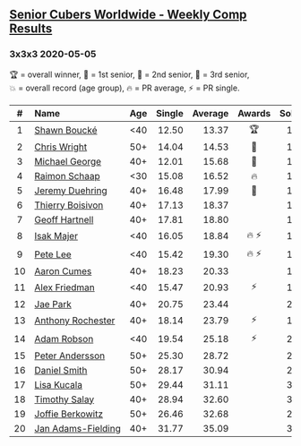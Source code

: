 <style>table {white-space: nowrap;}</style>
<link rel="stylesheet" type="text/css" href="/scw-comp/css/flags.css" />

## [Senior Cubers Worldwide - Weekly Comp Results](/scw-comp/results/)
### 3x3x3 2020-05-05

<span style="white-space: nowrap;">🏆 = overall winner</span>, <span style="white-space: nowrap;">🥇 = 1st senior</span>, <span style="white-space: nowrap;">🥈 = 2nd senior</span>, <span style="white-space: nowrap;">🥉 = 3rd senior</span>, <span style="white-space: nowrap;">💥 = overall record (age group)</span>, <span style="white-space: nowrap;">🔥 = PR average</span>, <span style="white-space: nowrap;">⚡ = PR single</span>.

| # | Name | Age | Single | Average | Awards | Solve 1 | Solve 2 | Solve 3 | Solve 4 | Solve 5 | Video |
| :--: | :-- | :--: | --: | --: | :--: | --: | --: | --: | --: | --: | :-- |
| 1 | [Shawn Boucké](../../persons/shawn_boucke/333.md) | <40 | 12.50 | 13.37 | 🏆 | 12.50 | 13.98 | 15.86 | 13.22 | 12.92 | [Desktop](https://www.facebook.com/events/3313106775587396/permalink/3314269408804466) / [Mobile](https://m.facebook.com/events/3313106775587396?view=permalink&id=3314269408804466) |
| 2 | [Chris Wright](../../persons/chris_wright/333.md) | 50+ | 14.04 | 14.53 | 🥇 | 14.87 | 14.53 | 14.18 | 14.04 | 15.04 | [Desktop](https://www.facebook.com/events/3313106775587396/permalink/3313461472218593) / [Mobile](https://m.facebook.com/events/3313106775587396?view=permalink&id=3313461472218593) |
| 3 | [Michael George](../../persons/michael_george/333.md) | 40+ | 12.01 | 15.68 | 🥈 | 15.26 | 12.01 | 15.79 | 16.00 | 30.24 | [Desktop](https://www.facebook.com/events/3313106775587396/permalink/3315209538710453) / [Mobile](https://m.facebook.com/events/3313106775587396?view=permalink&id=3315209538710453) |
| 4 | [Raimon Schaap](../../persons/raimon_schaap/333.md) | <30 | 15.08 | 16.52 | 🔥 | 17.59 | 18.11 | 15.92 | 16.05 | 15.08 | [Desktop](https://www.facebook.com/events/3313106775587396/permalink/3313138838917523) / [Mobile](https://m.facebook.com/events/3313106775587396?view=permalink&id=3313138838917523) |
| 5 | [Jeremy Duehring](../../persons/jeremy_duehring/333.md) | 40+ | 16.48 | 17.99 | 🥉 | 17.72 | 17.73 | 16.48 | 18.51 | 19.23 | [Desktop](https://www.facebook.com/events/3313106775587396/permalink/3318857528345654) / [Mobile](https://m.facebook.com/events/3313106775587396?view=permalink&id=3318857528345654) |
| 6 | [Thierry Boisivon](../../persons/thierry_boisivon/333.md) | 40+ | 17.13 | 18.37 |  | 17.13 | 17.75 | 18.97 | 18.38 | 19.11 | [Desktop](https://www.facebook.com/events/3313106775587396/permalink/3314504215447652) / [Mobile](https://m.facebook.com/events/3313106775587396?view=permalink&id=3314504215447652) |
| 7 | [Geoff Hartnell](../../persons/geoff_hartnell/333.md) | 40+ | 17.81 | 18.80 |  | 17.81 | 22.44 | 18.42 | 19.19 | 18.78 | [Desktop](https://www.facebook.com/events/3313106775587396/permalink/3317302788501128) / [Mobile](https://m.facebook.com/events/3313106775587396?view=permalink&id=3317302788501128) |
| 8 | [Isak Majer](../../persons/isak_majer/333.md) | <40 | 16.05 | 18.84 | 🔥 ⚡ | 19.93 | 16.05 | 16.06 | 20.52 | 20.52 | [Desktop](https://www.facebook.com/events/3313106775587396/permalink/3313416688889738) / [Mobile](https://m.facebook.com/events/3313106775587396?view=permalink&id=3313416688889738) |
| 9 | [Pete Lee](../../persons/pete_lee/333.md) | <40 | 15.42 | 19.30 | 🔥 ⚡ | 17.59 | 15.42 | 22.71 | 21.28 | 19.03 | [Desktop](https://www.facebook.com/events/3313106775587396/permalink/3316053878626019) / [Mobile](https://m.facebook.com/events/3313106775587396?view=permalink&id=3316053878626019) |
| 10 | [Aaron Cumes](../../persons/aaron_cumes/333.md) | 40+ | 18.23 | 20.33 |  | 18.96 | 18.23 | 21.26 | 23.88 | 20.77 | [Desktop](https://www.facebook.com/events/3313106775587396/permalink/3313358892228851) / [Mobile](https://m.facebook.com/events/3313106775587396?view=permalink&id=3313358892228851) |
| 11 | [Alex Friedman](../../persons/alex_friedman/333.md) | <40 | 15.47 | 20.93 | ⚡ | 16.55 | 15.47 | 24.45 | 21.79 | 29.27 | [Desktop](https://www.facebook.com/events/3313106775587396/permalink/3318780915019982) / [Mobile](https://m.facebook.com/events/3313106775587396?view=permalink&id=3318780915019982) |
| 12 | [Jae Park](../../persons/jae_park/333.md) | 40+ | 20.75 | 23.44 |  | 20.75 | 23.53 | 23.37 | 24.25 | 23.41 | [Desktop](https://www.facebook.com/events/3313106775587396/permalink/3314665742098166) / [Mobile](https://m.facebook.com/events/3313106775587396?view=permalink&id=3314665742098166) |
| 13 | [Anthony Rochester](../../persons/anthony_rochester/333.md) | 40+ | 18.14 | 23.79 | ⚡ | 18.14 | 22.12 | 23.90 | 25.35 | 30.71 | [Desktop](https://www.facebook.com/events/3313106775587396/permalink/3313870592177681) / [Mobile](https://m.facebook.com/events/3313106775587396?view=permalink&id=3313870592177681) |
| 14 | [Adam Robson](../../persons/adam_robson/333.md) | <40 | 19.54 | 25.18 | ⚡ | 22.28 | 19.54 | 28.77 | 29.30 | 24.48 | [Desktop](https://www.facebook.com/events/3313106775587396/permalink/3318006955097378) / [Mobile](https://m.facebook.com/events/3313106775587396?view=permalink&id=3318006955097378) |
| 15 | [Peter Andersson](../../persons/peter_andersson/333.md) | 50+ | 25.30 | 28.72 |  | 26.74 | 30.03 | 29.40 | 25.30 | 32.85 | [Desktop](https://www.facebook.com/events/3313106775587396/permalink/3317987701765970) / [Mobile](https://m.facebook.com/events/3313106775587396?view=permalink&id=3317987701765970) |
| 16 | [Daniel Smith](../../persons/daniel_smith/333.md) | 50+ | 28.17 | 30.94 |  | 28.54 | 28.17 | 38.84 | 33.79 | 30.50 | [Desktop](https://www.facebook.com/events/3313106775587396/permalink/3318020555096018) / [Mobile](https://m.facebook.com/events/3313106775587396?view=permalink&id=3318020555096018) |
| 17 | [Lisa Kucala](../../persons/lisa_kucala/333.md) | 50+ | 29.44 | 31.11 |  | 30.38 | 32.20 | 29.44 | 30.76 | 33.49 | [Desktop](https://www.facebook.com/events/3313106775587396/permalink/3317181021846638) / [Mobile](https://m.facebook.com/events/3313106775587396?view=permalink&id=3317181021846638) |
| 18 | [Timothy Salay](../../persons/timothy_salay/333.md) | 40+ | 28.94 | 32.60 |  | 34.56 | 29.04 | 28.94 | 38.00 | 34.20 | [Desktop](https://www.facebook.com/BigTSpot/videos/10215917029789870) / [Mobile](https://m.facebook.com/BigTSpot/videos/10215917029789870) |
| 19 | [Joffie Berkowitz](../../persons/joffie_berkowitz/333.md) | 50+ | 26.46 | 32.68 |  | 26.46 | 34.88 | 27.53 | 35.64 | 36.03 | |
| 20 | [Jan Adams-Fielding](../../persons/jan_adams_fielding/333.md) | 40+ | 31.77 | 35.09 |  | 35.39 | 35.27 | 31.77 | 34.60 | 38.82 | [Desktop](https://www.facebook.com/events/3313106775587396/permalink/3319051371659603) / [Mobile](https://m.facebook.com/events/3313106775587396?view=permalink&id=3319051371659603) |

<!-- Global site tag (gtag.js) - Google Analytics -->
<script async src="https://www.googletagmanager.com/gtag/js?id=UA-86348435-3"></script>
<script>window.dataLayer = window.dataLayer || []; function gtag() {dataLayer.push(arguments);} gtag('js', new Date()); gtag('config', 'UA-86348435-3');</script>
